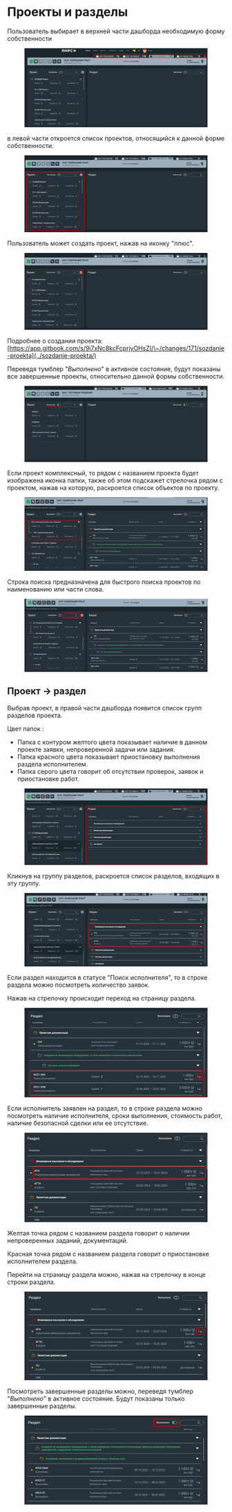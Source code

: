# Проекты и разделы

Пользователь выбирает в верхней части дашборда необходимую форму собственности

<figure><img src="../.gitbook/assets/image (346).png" alt=""><figcaption></figcaption></figure>

в левой части откроется список проектов, относящийся к данной форме собственности.

<figure><img src="../.gitbook/assets/image (347).png" alt=""><figcaption></figcaption></figure>

Пользователь может создать проект, нажав на иконку "плюс".

<figure><img src="../.gitbook/assets/image (348).png" alt=""><figcaption></figcaption></figure>

Подробнее о создании проекта: [https://app.gitbook.com/s/9i7xNc8kcFcprjyOHsZI/\~/changes/171/sozdanie-proekta](../sozdanie-proekta/)

Переведя тумблер "_Выполнено_" в активное состояние, будут показаны все завершенные проекты, относительно данной формы собственности.

<figure><img src="../.gitbook/assets/image (349).png" alt=""><figcaption></figcaption></figure>

Если проект комплексный, то рядом с названием проекта будет изображена иконка папки, также об этом подскажет стрелочка рядом с проектом, нажав на которую, раскроется список объектов по проекту.

<figure><img src="../.gitbook/assets/image (350).png" alt=""><figcaption></figcaption></figure>

Строка поиска предназначена для быстрого поиска проектов по наименованию или части слова.

<figure><img src="../.gitbook/assets/image (351).png" alt=""><figcaption></figcaption></figure>

## Проект -> раздел

Выбрав проект, в правой части дашборда появится список групп разделов проекта.

Цвет папок :

* Папка с контуром желтого цвета показывает наличие в данном проекте заявки, непроверенной задачи или задания.
* Папка красного цвета показывает приостановку выполнения раздела исполнителем.
* Папка серого цвета говорит об отсутствии проверок, заявок и приостановке работ.

<figure><img src="../.gitbook/assets/image (353).png" alt=""><figcaption></figcaption></figure>

Кликнув на группу разделов, раскроется список разделов, входящих в эту группу.&#x20;

<figure><img src="../.gitbook/assets/image (355).png" alt=""><figcaption></figcaption></figure>

Если раздел находится в статусе "Поиск исполнителя", то в строке раздела можно посмотреть количество заявок.&#x20;

Нажав на стрелочку происходит переход на страницу раздела.

<figure><img src="../.gitbook/assets/image (356).png" alt=""><figcaption></figcaption></figure>

Если исполнитель заявлен на раздел, то в строке раздела можно посмотреть наличие исполнителя, сроки выполнения, стоимость работ, наличие безопасной сделки или ее отсутствие.

<figure><img src="../.gitbook/assets/image (357).png" alt=""><figcaption></figcaption></figure>

Желтая точка рядом с названием раздела говорит о наличии непроверенных заданий, документаций.

Красная точка рядом с названием раздела говорит о приостановке исполнителем раздела.

Перейти на страницу раздела можно, нажав на стрелочку в конце строки раздела.

<figure><img src="../.gitbook/assets/image (358).png" alt=""><figcaption></figcaption></figure>

Посмотреть завершенные разделы можно, переведя тумблер "_Выполнено_" в активное состояние. Будут показаны только завершенные разделы.

<figure><img src="../.gitbook/assets/image (359).png" alt=""><figcaption></figcaption></figure>
